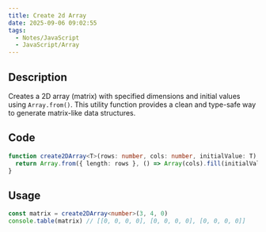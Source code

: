 ```yaml
---
title: Create 2d Array
date: 2025-09-06 09:02:55
tags:
  - Notes/JavaScript
  - JavaScript/Array
---
```


## Description

Creates a 2D array (matrix) with specified dimensions and initial values using `Array.from()`. This utility function provides a clean and type-safe way to generate matrix-like data structures.

## Code

```typescript
function create2DArray<T>(rows: number, cols: number, initialValue: T): T[][] {
  return Array.from({ length: rows }, () => Array(cols).fill(initialValue))
}
```

## Usage

```typescript
const matrix = create2DArray<number>(3, 4, 0)
console.table(matrix) // [[0, 0, 0, 0], [0, 0, 0, 0], [0, 0, 0, 0]]
```
